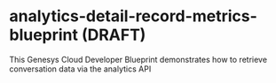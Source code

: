 # analytics-detail-record-metrics-blueprint (DRAFT)
This Genesys Cloud Developer Blueprint demonstrates how to retrieve conversation data via the analytics API
